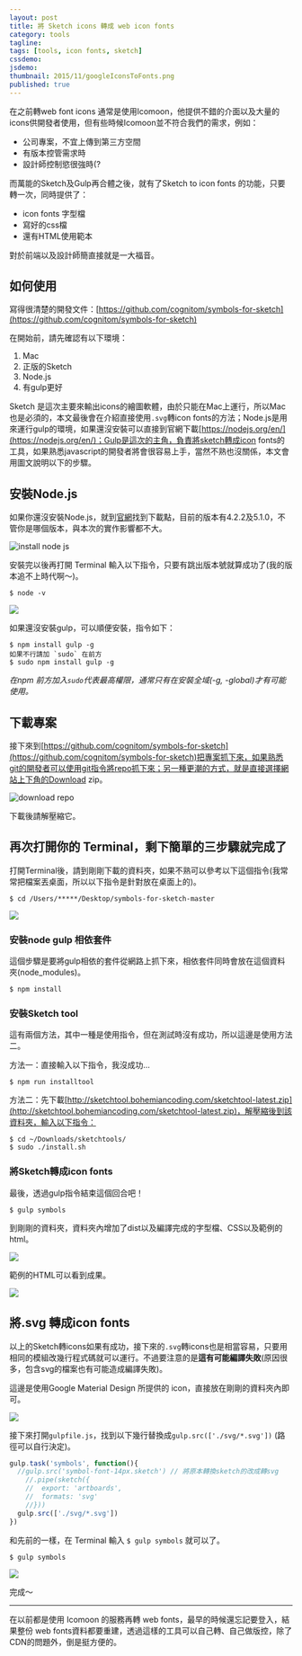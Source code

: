 ```yaml
---
layout: post
title: 將 Sketch icons 轉成 web icon fonts
category: tools
tagline:
tags: [tools, icon fonts, sketch]
cssdemo:
jsdemo:
thumbnail: 2015/11/googleIconsToFonts.png
published: true
---
```



在之前轉web font icons 通常是使用Icomoon，他提供不錯的介面以及大量的icons供開發者使用，但有些時候Icomoon並不符合我們的需求，例如：

*   公司專案，不宜上傳到第三方空間
*   有版本控管需求時
*   設計師控制慾很強時(?

而萬能的Sketch及Gulp再合體之後，就有了Sketch to icon fonts 的功能，只要轉一次，同時提供了：

*   icon fonts 字型檔
*   寫好的css檔
*   還有HTML使用範本

對於前端以及設計師簡直接就是一大福音。

<!-- more -->

## 如何使用

寫得很清楚的開發文件：[https://github.com/cognitom/symbols-for-sketch](https://github.com/cognitom/symbols-for-sketch)

在開始前，請先確認有以下環境：

1.  Mac
2.  正版的Sketch
3.  Node.js
4.  有gulp更好

Sketch 是這次主要來輸出icons的繪圖軟體，由於只能在Mac上運行，所以Mac也是必須的，本文最後會在介紹直接使用`.svg`轉icon fonts的方法；Node.js是用來運行gulp的環境，如果還沒安裝可以直接到官網下載[https://nodejs.org/en/](https://nodejs.org/en/)；Gulp是這次的主角，負責將sketch轉成icon fonts的工具，如果熟悉javascript的開發者將會很容易上手，當然不熟也沒關係，本文會用圖文說明以下的步驟。

## 安裝Node.js

如果你還沒安裝Node.js，就到[官網](https://nodejs.org/en/)找到下載點，目前的版本有4.2.2及5.1.0，不管你是哪個版本，與本次的實作影響都不大。

![install node js](/images/2015/11/installNodeJs.png)

安裝完以後再打開 Terminal 輸入以下指令，只要有跳出版本號就算成功了(我的版本追不上時代啊～)。

    $ node -v

![](/images/2015/11/node_version.png)

如果還沒安裝gulp，可以順便安裝，指令如下：

    $ npm install gulp -g
    如果不行請加 `sudo` 在前方
    $ sudo npm install gulp -g


*在npm 前方加入`sudo`代表最高權限，通常只有在安裝全域(-g, -global)才有可能使用。*

## 下載專案

接下來到[https://github.com/cognitom/symbols-for-sketch](https://github.com/cognitom/symbols-for-sketch)把專案抓下來，如果熟悉git的開發者可以使用git指令將repo抓下來；另一種更潮的方式，就是直接選擇網站上下角的Download zip。

![download repo](/images/2015/11/downloadRepo.png)


下載後請解壓縮它。

## 再次打開你的 Terminal，剩下簡單的三步驟就完成了

打開Terminal後，請到剛剛下載的資料夾，如果不熟可以參考以下這個指令(我常常把檔案丟桌面，所以以下指令是針對放在桌面上的)。

    $ cd /Users/*****/Desktop/symbols-for-sketch-master

![](/images/2015/11/goToDir.png)

### 安裝node gulp 相依套件

這個步驟是要將gulp相依的套件從網路上抓下來，相依套件同時會放在這個資料夾(node_modules)。

    $ npm install

### 安裝Sketch tool

這有兩個方法，其中一種是使用指令，但在測試時沒有成功，所以這邊是使用方法二。

方法一：直接輸入以下指令，我沒成功...

    $ npm run installtool

方法二：先下載[http://sketchtool.bohemiancoding.com/sketchtool-latest.zip](http://sketchtool.bohemiancoding.com/sketchtool-latest.zip)，解壓縮後到該資料夾，輸入以下指令：

    $ cd ~/Downloads/sketchtools/
    $ sudo ./install.sh


### 將Sketch轉成icon fonts

最後，透過gulp指令結束這個回合吧！

    $ gulp symbols

到剛剛的資料夾，資料夾內增加了dist以及編譯完成的字型檔、CSS以及範例的html。

![](/images/2015/11/afterGulp.png)

範例的HTML可以看到成果。

![](/images/2015/11/demoHTML.png)

## 將.svg 轉成icon fonts

以上的Sketch轉icons如果有成功，接下來的`.svg`轉icons也是相當容易，只要用相同的模組改幾行程式碼就可以運行。不過要注意的是**這有可能編譯失敗**(原因很多，包含svg的檔案也有可能造成編譯失敗)。

這邊是使用Google Material Design 所提供的 icon，直接放在剛剛的資料夾內即可。

![](/images/2015/11/googleIcons.png)

接下來打開`gulpfile.js`，找到以下幾行替換成`gulp.src(['./svg/*.svg'])` (路徑可以自行決定)。

```javascript
gulp.task('symbols', function(){
  //gulp.src('symbol-font-14px.sketch') // 將原本轉換sketch的改成轉svg
    //.pipe(sketch({
    //  export: 'artboards',
    //  formats: 'svg'
    //}))
  gulp.src(['./svg/*.svg'])
})
```

和先前的一樣，在 Terminal 輸入 `$ gulp symbols` 就可以了。

    $ gulp symbols

![](/images/2015/11/googleIconsToFonts.png)

完成～

----

在以前都是使用 Icomoon 的服務再轉 web fonts，最早的時候還忘記要登入，結果整份 web fonts資料都要重建，透過這樣的工具可以自己轉、自己做版控，除了CDN的問題外，倒是挺方便的。
